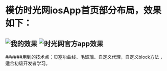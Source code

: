 # 模仿时光网iosApp首页部分布局，效果如下：
![我的效果](http://upload-images.jianshu.io/upload_images/145010-5ddec569f4cf6b0e.PNG?imageMogr2/auto-orient/strip%7CimageView2/2/w/1240)
![时光网官方app效果](http://upload-images.jianshu.io/upload_images/145010-0422cc9cbab4efa1.PNG?imageMogr2/auto-orient/strip%7CimageView2/2/w/1240)
---
######用到的技术点：贝塞尔曲线、毛玻璃、自定义代理，自定义block方法 ，适合初级开发者学习。
